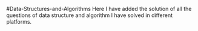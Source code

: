 #Data-Structures-and-Algorithms
Here I have added the solution of all the questions of data structure and algorithm I have solved in different platforms.

